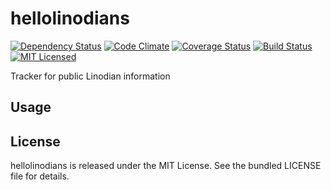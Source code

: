hellolinodians
=========

[![Dependency Status](https://img.shields.io/gemnasium/akerl/hellolinodians.svg)](https://gemnasium.com/akerl/hellolinodians)
[![Code Climate](https://img.shields.io/codeclimate/github/akerl/hellolinodians.svg)](https://codeclimate.com/github/akerl/hellolinodians)
[![Coverage Status](https://img.shields.io/coveralls/akerl/hellolinodians.svg)](https://coveralls.io/r/akerl/hellolinodians)
[![Build Status](https://img.shields.io/travis/akerl/hellolinodians.svg)](https://travis-ci.org/akerl/hellolinodians)
[![MIT Licensed](https://img.shields.io/badge/license-MIT-green.svg)](https://tldrlegal.com/license/mit-license)

Tracker for public Linodian information

## Usage

## License

hellolinodians is released under the MIT License. See the bundled LICENSE file for details.


